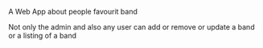 A Web App about people favourit band

Not only the admin and also any user can add or remove or update a band or a listing of a band
